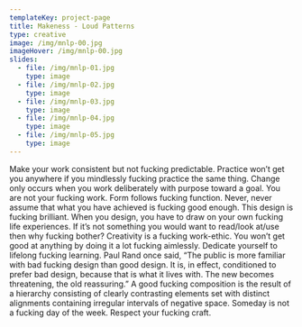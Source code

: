 ```yaml
---
templateKey: project-page
title: Makeness - Loud Patterns
type: creative
image: /img/mnlp-00.jpg
imageHover: /img/mnlp-00.jpg
slides:
  - file: /img/mnlp-01.jpg
    type: image
  - file: /img/mnlp-02.jpg
    type: image
  - file: /img/mnlp-03.jpg
    type: image
  - file: /img/mnlp-04.jpg
    type: image
  - file: /img/mnlp-05.jpg
    type: image
---
```

Make your work consistent but not fucking predictable. Practice won’t get you anywhere if you mindlessly fucking practice the same thing. Change only occurs when you work deliberately with purpose toward a goal. You are not your fucking work. Form follows fucking function. Never, never assume that what you have achieved is fucking good enough. This design is fucking brilliant. When you design, you have to draw on your own fucking life experiences. If it’s not something you would want to read/look at/use then why fucking bother? Creativity is a fucking work-ethic. You won’t get good at anything by doing it a lot fucking aimlessly. Dedicate yourself to lifelong fucking learning. Paul Rand once said, “The public is more familiar with bad fucking design than good design. It is, in effect, conditioned to prefer bad design, because that is what it lives with. The new becomes threatening, the old reassuring.” A good fucking composition is the result of a hierarchy consisting of clearly contrasting elements set with distinct alignments containing irregular intervals of negative space. Someday is not a fucking day of the week. Respect your fucking craft.
